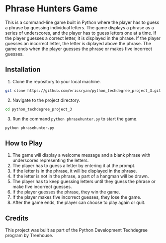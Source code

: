 # Phrase Hunters Game

This is a command-line game built in Python where the player has to guess a phrase by guessing individual letters. The game displays a phrase as a series of underscores, and the player has to guess letters one at a time. If the player guesses a correct letter, it is displayed in the phrase. If the player guesses an incorrect letter, the letter is diplayed above the phrase. The game ends when the player guesses the phrase or makes five incorrect guesses.

## Installation

1. Clone the repository to your local machine.
```bash
git clone https://github.com/ericsryan/python_techdegree_project_3.git
```

2. Navigate to the project directory.
```bash
cd python_techdegree_project_3
```

3. Run the command `python phrasehunter.py` to start the game.
```bash
python phrasehunter.py
```

## How to Play

1. The game will display a welcome message and a blank phrase with underscores representing the letters.
2. The player has to guess a letter by entering it at the prompt.
3. If the letter is in the phrase, it will be displayed in the phrase.
4. If the letter is not in the phrase, a part of a hangman will be drawn.
5. The player has to keep guessing letters until they guess the phrase or make five incorrect guesses.
6. If the player guesses the phrase, they win the game.
7. If the player makes five incorrect guesses, they lose the game.
8. After the game ends, the player can choose to play again or quit.

## Credits

This project was built as part of the Python Development Techdegree program by Treehouse.
